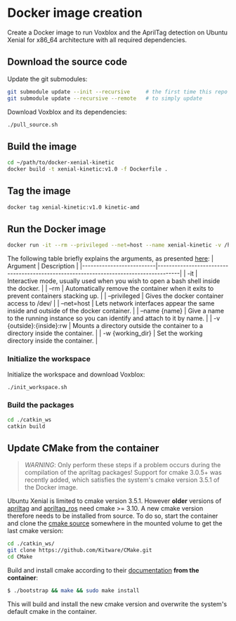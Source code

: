 # Docker image creation  

Create a Docker image to run Voxblox and the AprilTag detection on Ubuntu Xenial for x86_64 architecture with all required dependencies. 

## Download the source code 
Update the git submodules: 
```bash
git submodule update --init --recursive     # the first time this repo is cloned
git submodule update --recursive --remote   # to simply update 
``` 
Download Voxblox and its dependencies: 
```bash
./pull_source.sh 
```

## Build the image
```bash
cd ~/path/to/docker-xenial-kinetic 
docker build -t xenial-kinetic:v1.0 -f Dockerfile .
```

## Tag the image 
```bash
docker tag xenial-kinetic:v1.0 kinetic-amd
``` 

## Run the Docker image 
```bash
docker run -it --rm --privileged --net=host --name xenial-kinetic -v /home/$(whoami)/docker-xenial-kinetic/:/home/user/:rw -w /home/user/ kinetic-amd /bin/bash
```
The following table briefly explains the arguments, as presented [here](https://docs.modalai.com/docker-on-voxl/):
| Argument                 | Description                                                                          |
|--------------------------|--------------------------------------------------------------------------------------|
| -it                      | Interactive mode, usually used when you wish to open a bash shell inside the docker. |
| –rm                      | Automatically remove the container when it exits to prevent containers stacking up.  |
| –privileged              | Gives the docker container access to /dev/                                           |
| –net=host                | Lets network interfaces appear the same inside and outside of the docker container.  |
| –name {name}             | Give a name to the running instance so you can identify and attach to it by name.    |
| -v {outside}:{inside}:rw | Mounts a directory outside the container to a directory inside the container.        |
| -w {working_dir}         | Set the working directory inside the container.                                      |

### Initialize the workspace 
Initialize the workspace and download Voxblox: 
```bash
./init_workspace.sh 
```

### Build the packages
```bash
cd ./catkin_ws
catkin build
```

## Update CMake from the container 
> *WARNING*: Only perform these steps if a problem occurs during the compilation of the apriltag packages! Support for cmake 3.0.5+ was recently added, which satisfies the system's cmake version 3.5.1 of the Docker image. 

Ubuntu Xenial is limited to cmake version 3.5.1. However **older** versions of [apriltag](https://github.com/AprilRobotics/apriltag) and [apriltag_ros](https://github.com/AprilRobotics/apriltag_ros) need cmake >= 3.10. 
A new cmake version therefore needs to be installed from source. 
To do so, start the container and clone the [cmake source](https://github.com/Kitware/CMake) somewhere in the mounted volume to get the last cmake version: 
```bash
cd ./catkin_ws/ 
git clone https://github.com/Kitware/CMake.git
cd CMake
``` 
Build and install cmake according to their [documentation](https://github.com/Kitware/CMake#unixmac-osxmingwmsyscygwin) **from the container**:
```bash
$ ./bootstrap && make && sudo make install
```
This will build and install the new cmake version and overwrite the system's default cmake in the container. 